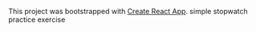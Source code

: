 This project was bootstrapped with [Create React App](https://github.com/facebook/create-react-app).
simple stopwatch practice exercise
